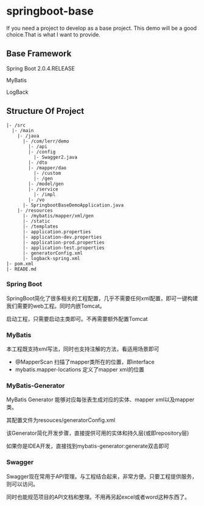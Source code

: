 # springboot-base
If you need a project to develop as a base project. This demo will be a good choice.That is what I want to provide.

## Base Framework
Spring Boot 2.0.4.RELEASE

MyBatis

LogBack

## Structure Of Project
````
|- /src
  |- /main
    |- /java
      |- /com/lerr/demo
        |- /api
        |- /config
          |- Swagger2.java
        |- /dto
        |- /mapper/dao
          |- /custom
          |- /gen
        |- /model/gen
        |- /service
          |- /impl
        |- /vo
      |- SpringbootBaseDemoApplication.java
    |- /resources
      |- /mybatis/mapper/xml/gen
      |- /static
      |- /templates
      |- application.properties
      |- application-dev.properties
      |- application-prod.properties
      |- application-test.properties
      |- generatorConfig.xml
      |- logback-spring.xml
|- pom.xml
|- READE.md
````

### Spring Boot
SpringBoot简化了很多相关的工程配置，几乎不需要任何xml配置，即可一键构建我们需要的web工程。同时内嵌Tomcat。

启动工程，只需要启动主类即可。不再需要额外配置Tomcat

### MyBatis
本工程既支持xml写法，同时也支持注解的方法，看适用场景即可

- @MapperScan 扫描了mapper类所在的位置，即interface
- mybatis.mapper-locations 定义了mapper xml的位置

### MyBatis-Generator
MyBatis Generator 能够对应每张表生成对应的实体、mapper xml以及mapper类。

其配置文件为resouces/generatorConfig.xml

该Generator简化开发步骤，直接提供可用的实体和持久层(或即repository层)

如果你是IDEA开发，直接找到mybatis-generator:generate双击即可

### Swagger
Swagger现在常用于API管理。与工程结合起来，非常方便。只要工程提供服务，则可以访问。

同时也能规范项目的API文档和整理。不用再另起excel或者word这种东西了。